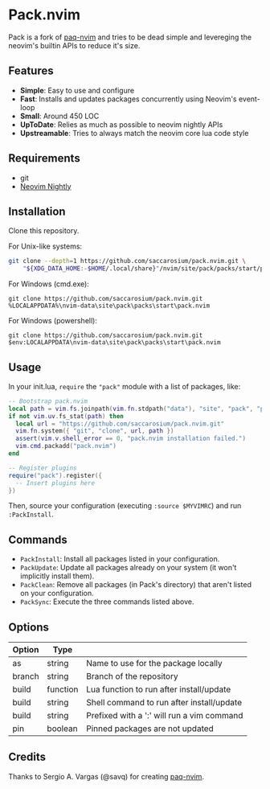 # Pack.nvim

Pack is a fork of [paq-nvim](https://github.com/savq/paq-nvim) and tries to be
dead simple and levereging the neovim's builtin APIs to reduce it's size.

## Features

- **Simple**: Easy to use and configure
- **Fast**: Installs and updates packages concurrently using Neovim's event-loop
- **Small**: Around 450 LOC
- **UpToDate**: Relies as much as possible to neovim nightly APIs
- **Upstreamable**: Tries to always match the neovim core lua code style

## Requirements

- git
- [Neovim Nightly](https://github.com/neovim/neovim)

## Installation

Clone this repository.

For Unix-like systems:

```sh
git clone --depth=1 https://github.com/saccarosium/pack.nvim.git \
    "${XDG_DATA_HOME:-$HOME/.local/share}"/nvim/site/pack/packs/start/pack.nvim
```

For Windows (cmd.exe):

```
git clone https://github.com/saccarosium/pack.nvim.git %LOCALAPPDATA%\nvim-data\site\pack\packs\start\pack.nvim
```

For Windows (powershell):

```
git clone https://github.com/saccarosium/pack.nvim.git $env:LOCALAPPDATA\nvim-data\site\pack\packs\start\pack.nvim
```

## Usage

In your init.lua, `require` the `"pack"` module with a list of packages, like:

```lua
-- Bootstrap pack.nvim
local path = vim.fs.joinpath(vim.fn.stdpath("data"), "site", "pack", "packs", "start", "pack.nvim")
if not vim.uv.fs_stat(path) then
  local url = "https://github.com/saccarosium/pack.nvim.git"
  vim.fn.system({ "git", "clone", url, path })
  assert(vim.v.shell_error == 0, "pack.nvim installation failed.")
  vim.cmd.packadd("pack.nvim")
end

-- Register plugins
require("pack").register({
  -- Insert plugins here
})
```

Then, source your configuration (executing `:source $MYVIMRC`) and run `:PackInstall`.

## Commands

- `PackInstall`: Install all packages listed in your configuration.
- `PackUpdate`: Update all packages already on your system (it won't implicitly install them).
- `PackClean`: Remove all packages (in Pack's directory) that aren't listed on your configuration.
- `PackSync`: Execute the three commands listed above.

## Options

| Option | Type     |                                                           |
|--------|----------|-----------------------------------------------------------|
| as     | string   | Name to use for the package locally                       |
| branch | string   | Branch of the repository                                  |
| build  | function | Lua function to run after install/update                  |
| build  | string   | Shell command to run after install/update                 |
| build  | string   | Prefixed with a ':' will run a vim command                |
| pin    | boolean  | Pinned packages are not updated                           |

## Credits

Thanks to Sergio A. Vargas (@savq) for creating [paq-nvim](https://github.com/savq/paq-nvim).
